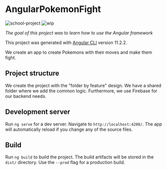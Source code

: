 # AngularPokemonFight
<img src="https://img.shields.io/badge/scope-school--project%F0%9F%8E%93-blue" alt="school-project"/>
<img src="https://img.shields.io/badge/current--state-WIP-orange" alt="wip"/>

*The goal of this project was to learn how to use the Angular framework*

This project was generated with [Angular CLI](https://github.com/angular/angular-cli) version 11.2.2.

We create an app to create Pokemons with their moves and make them fight. 

## Project structure

We create the project with the "folder by feature" design. We have a shared folder where we add the common logic. Furthermore, we use Firebase for our backend needs.

## Development server

Run `ng serve` for a dev server. Navigate to `http://localhost:4200/`. The app will automatically reload if you change any of the source files.

## Build

Run `ng build` to build the project. The build artifacts will be stored in the `dist/` directory. Use the `--prod` flag for a production build.
